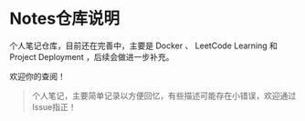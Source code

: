 # Notes仓库说明

个人笔记仓库，目前还在完善中，主要是 Docker 、 LeetCode Learning 和 Project Deployment ，后续会做进一步补充。

欢迎你的查阅！

> 个人笔记，主要简单记录以方便回忆，有些描述可能存在小错误，欢迎通过Issue指正！

